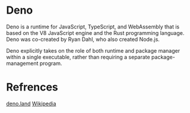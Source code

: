 # Deno 

Deno is a runtime for JavaScript, TypeScript, and WebAssembly that is based on the V8 JavaScript engine and the Rust programming language. Deno was co-created by Ryan Dahl, who also created Node.js.

Deno explicitly takes on the role of both runtime and package manager within a single executable, rather than requiring a separate package-management program.

# Refrences

[deno.land](https://deno.land/)
[Wikipedia](https://en.wikipedia.org/wiki/Deno_(software))